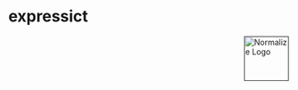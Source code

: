 # expressict

<a href=""><img
  src="https://necolas.github.io/normalize.css/logo.svg" alt="Normalize Logo"
  width="80" height="80" align="right"></a>